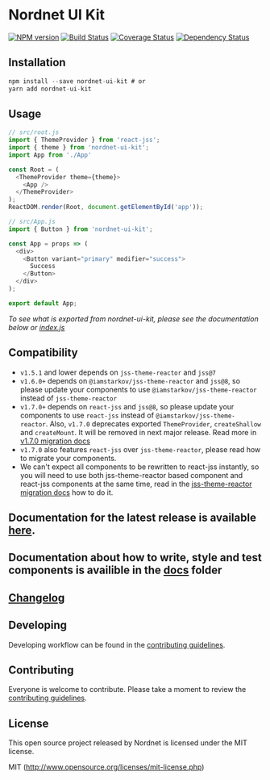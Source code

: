 # Nordnet UI Kit

[![NPM version][npm-image]][npm-url]
[![Build Status][travis-image]][travis-url]
[![Coverage Status][codecov-image]][codecov-url]
[![Dependency Status][depstat-image]][depstat-url]

## Installation

```js
npm install --save nordnet-ui-kit # or
yarn add nordnet-ui-kit
```

## Usage

``` javascript
// src/root.js
import { ThemeProvider } from 'react-jss';
import { theme } from 'nordnet-ui-kit';
import App from './App'

const Root = (
  <ThemeProvider theme={theme}>
    <App />
  </ThemeProvider>
);
ReactDOM.render(Root, document.getElementById('app'));

// src/App.js
import { Button } from 'nordnet-ui-kit';

const App = props => (
  <div>
    <Button variant="primary" modifier="success">
      Success
    </Button>
  </div>
);

export default App;
```

*To see what is exported from nordnet-ui-kit, please see the documentation below or [index.js](https://github.com/nordnet/nordnet-ui-kit/blob/master/src/index.js)*

## Compatibility

* `v1.5.1` and lower depends on `jss-theme-reactor` and `jss@7`
* `v1.6.0+` depends on `@iamstarkov/jss-theme-reactor` and `jss@8`, so please update your components to use `@iamstarkov/jss-theme-reactor` instead of `jss-theme-reactor`
* `v1.7.0+` depends on `react-jss` and `jss@8`, so please update your components to use `react-jss` instead of `@iamstarkov/jss-theme-reactor`.
  Also, `v1.7.0` deprecates exported `ThemeProvider`, `createShallow` and `createMount`.
  It will be removed in next major release. Read more in [v1.7.0 migration docs](./docs/migrations/v1.7.0.md)
* `v1.7.0` also features `react-jss` over `jss-theme-reactor`, please read how to migrate your components.
* We can't expect all components to be rewritten to react-jss instantly, so you will need to use both jss-theme-reactor based component  and react-jss components at the same time, read in the [jss-theme-reactor migration docs](./docs/migrations/jss-theme-reactor.md) how to do it.

## Documentation for the latest release is available [here](https://nordnet.github.io/nordnet-ui-kit).

## Documentation about how to write, style and test components is availible in the [docs](./docs) folder

## [Changelog](https://github.com/nordnet/nordnet-ui-kit/blob/master/CHANGELOG.md)

## Developing

Developing workflow can be found in the [contributing guidelines](CONTRIBUTING.md).

## Contributing

Everyone is welcome to contribute. Please take a moment to review the [contributing guidelines](CONTRIBUTING.md).

## License

This open source project released by Nordnet is licensed under the MIT license.

MIT (http://www.opensource.org/licenses/mit-license.php)

[npm-url]: https://npmjs.org/package/nordnet-ui-kit
[npm-image]: https://img.shields.io/npm/v/nordnet-ui-kit.svg?style=flat-square

[travis-url]: https://travis-ci.org/nordnet/nordnet-ui-kit
[travis-image]: https://img.shields.io/travis/nordnet/nordnet-ui-kit.svg?style=flat-square

[codecov-url]: https://codecov.io/gh/nordnet/nordnet-ui-kit
[codecov-image]: https://img.shields.io/codecov/c/github/nordnet/nordnet-ui-kit.svg?style=flat-square


[depstat-url]: https://david-dm.org/nordnet/nordnet-ui-kit
[depstat-image]: https://david-dm.org/nordnet/nordnet-ui-kit.svg?style=flat-square
